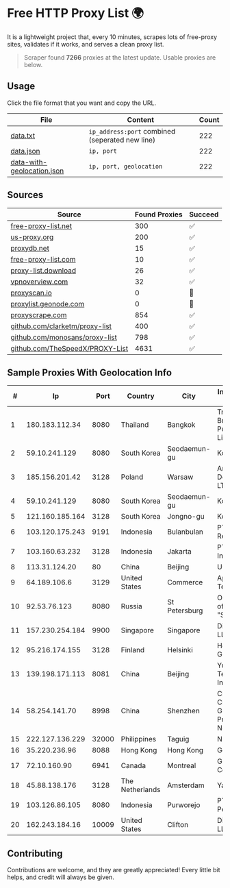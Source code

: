 
# Free HTTP Proxy List 🌍

It is a lightweight project that, every 10 minutes, scrapes lots of free-proxy sites, validates if it works, and serves a clean proxy list.


> Scraper found **7266** proxies at the latest update. Usable proxies are below.

## Usage

Click the file format that you want and copy the URL.


|File|Content|Count|
|----|-------|-----|
|[data.txt](https://raw.githubusercontent.com/themiralay/Proxy-List-World/master/data.txt)|`ip_address:port` combined (seperated new line)|222|
|[data.json](https://raw.githubusercontent.com/themiralay/Proxy-List-World/master/data.json)|`ip, port`|222|
|[data-with-geolocation.json](https://raw.githubusercontent.com/themiralay/Proxy-List-World/master/data-with-geolocation.json)|`ip, port, geolocation`|222|

## Sources

|Source|Found Proxies|Succeed|
|------|-------------|-------|
|[free-proxy-list.net](https://free-proxy-list.net)|300|✅|
|[us-proxy.org](https://www.us-proxy.org)|200|✅|
|[proxydb.net](http://proxydb.net)|15|✅|
|[free-proxy-list.com](https://free-proxy-list.com/?page=&port=&type%5B%5D=http&type%5B%5D=https&up_time=0&search=Search)|10|✅|
|[proxy-list.download](https://www.proxy-list.download/HTTP)|26|✅|
|[vpnoverview.com](https://vpnoverview.com/privacy/anonymous-browsing/free-proxy-servers)|32|✅|
|[proxyscan.io](https://www.proxyscan.io)|0|🚫|
|[proxylist.geonode.com](https://proxylist.geonode.com/api/proxy-list?limit=300&page=1&sort_by=lastChecked&sort_type=desc&protocols=http,https)|0|🚫|
|[proxyscrape.com](https://api.proxyscrape.com/v2/?request=displayproxies&protocol=http&timeout=10000&country=all&ssl=all&anonymity=all)|854|✅|
|[github.com/clarketm/proxy-list](https://raw.githubusercontent.com/clarketm/proxy-list/master/proxy-list-raw.txt)|400|✅|
|[github.com/monosans/proxy-list](https://raw.githubusercontent.com/monosans/proxy-list/main/proxies/http.txt)|798|✅|
|[github.com/TheSpeedX/PROXY-List](https://raw.githubusercontent.com/TheSpeedX/PROXY-List/master/http.txt)|4631|✅|


## Sample Proxies With Geolocation Info

|#|Ip|Port|Country|City|Internet Service Provider|
|-|--|----|-------|----|-------------------------|
|1|180.183.112.34|8080|Thailand|Bangkok|Triple T Broadband Public Company Limited|
|2|59.10.241.129|8080|South Korea|Seodaemun-gu|Korea Telecom|
|3|185.156.201.42|3128|Poland|Warsaw|Amberway Development LTD|
|4|59.10.241.129|8080|South Korea|Seodaemun-gu|Korea Telecom|
|5|121.160.185.164|3128|South Korea|Jongno-gu|Korea Telecom|
|6|103.120.175.243|9191|Indonesia|Bulanbulan|PT. Eka Mas Republik|
|7|103.160.63.232|3128|Indonesia|Jakarta|PT Herza Digital Indonesia|
|8|113.31.124.20|80|China|Beijing|UCLOUD|
|9|64.189.106.6|3129|United States|Commerce|Apogee Telecom Inc.|
|10|92.53.76.123|8080|Russia|St Petersburg|OOO "Network of data-centers "Selectel"|
|11|157.230.254.184|9900|Singapore|Singapore|DigitalOcean, LLC|
|12|95.216.174.155|3128|Finland|Helsinki|Hetzner Online GmbH|
|13|139.198.171.113|8081|China|Beijing|Yunify Technologies Inc|
|14|58.254.141.70|8998|China|Shenzhen|CNC Group CHINA169 Guangdong Province Network|
|15|222.127.136.229|32000|Philippines|Taguig|NETWORK-IP|
|16|35.220.236.96|8088|Hong Kong|Hong Kong|Google LLC|
|17|72.10.160.90|6941|Canada|Montreal|GloboTech Communications|
|18|45.88.138.176|3128|The Netherlands|Amsterdam|Yaglom Labs Ltd|
|19|103.126.86.105|8080|Indonesia|Purworejo|PT. Rasi Bintang Perkasa|
|20|162.243.184.16|10009|United States|Clifton|DigitalOcean, LLC|



## Contributing

Contributions are welcome, and they are greatly appreciated! Every
little bit helps, and credit will always be given.

